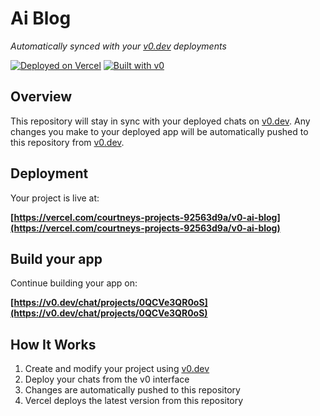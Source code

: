 # Ai Blog

*Automatically synced with your [v0.dev](https://v0.dev) deployments*

[![Deployed on Vercel](https://img.shields.io/badge/Deployed%20on-Vercel-black?style=for-the-badge&logo=vercel)](https://vercel.com/courtneys-projects-92563d9a/v0-ai-blog)
[![Built with v0](https://img.shields.io/badge/Built%20with-v0.dev-black?style=for-the-badge)](https://v0.dev/chat/projects/0QCVe3QR0oS)

## Overview

This repository will stay in sync with your deployed chats on [v0.dev](https://v0.dev).
Any changes you make to your deployed app will be automatically pushed to this repository from [v0.dev](https://v0.dev).

## Deployment

Your project is live at:

**[https://vercel.com/courtneys-projects-92563d9a/v0-ai-blog](https://vercel.com/courtneys-projects-92563d9a/v0-ai-blog)**

## Build your app

Continue building your app on:

**[https://v0.dev/chat/projects/0QCVe3QR0oS](https://v0.dev/chat/projects/0QCVe3QR0oS)**

## How It Works

1. Create and modify your project using [v0.dev](https://v0.dev)
2. Deploy your chats from the v0 interface
3. Changes are automatically pushed to this repository
4. Vercel deploys the latest version from this repository
